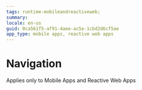 ```yaml
---
tags: runtime-mobileandreactiveweb;  
summary: 
locale: en-us
guid: 0ca561f5-af91-4aee-ac5e-1cbd2d6cf5ae
app_type: mobile apps, reactive web apps
---
```


# Navigation

<div class="info" markdown="1">

Applies only to Mobile Apps and Reactive Web Apps

</div>
